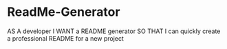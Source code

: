 # ReadMe-Generator

AS A developer
I WANT a README generator
SO THAT I can quickly create a professional README for a new project
